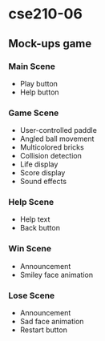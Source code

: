# cse210-06

## Mock-ups game

### Main Scene
* Play button
* Help button

### Game Scene
* User-controlled paddle
* Angled ball movement
*  Multicolored bricks
* Collision detection
* Life display
* Score display
* Sound effects

### Help Scene
* Help text
* Back button

### Win Scene
* Announcement
* Smiley face animation

### Lose Scene
* Announcement
* Sad face animation
* Restart button

